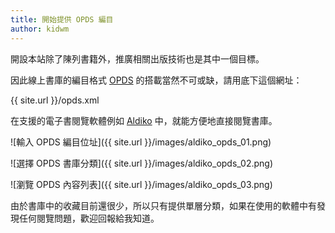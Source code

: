 ```yaml
---
title: 開始提供 OPDS 編目
author: kidwm
---
```

開設本站除了陳列書籍外，推廣相關出版技術也是其中一個目標。

因此線上書庫的編目格式 [OPDS](http://opds-spec.org/) 的搭載當然不可或缺，請用底下這個網址：

{{ site.url }}/opds.xml

在支援的電子書閱覽軟體例如 [Aldiko](http://www.aldiko.com/) 中，就能方便地直接閱覽書庫。

![輸入 OPDS 編目位址]({{ site.url }}/images/aldiko_opds_01.png)

![選擇 OPDS 書庫分類]({{ site.url }}/images/aldiko_opds_02.png)

![瀏覽 OPDS 內容列表]({{ site.url }}/images/aldiko_opds_03.png)

由於書庫中的收藏目前還很少，所以只有提供單層分類，如果在使用的軟體中有發現任何閱覽問題，歡迎回報給我知道。
